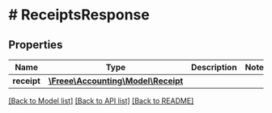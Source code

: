 # # ReceiptsResponse

## Properties

Name | Type | Description | Notes
------------ | ------------- | ------------- | -------------
**receipt** | [**\Freee\Accounting\Model\Receipt**](Receipt.md) |  | 

[[Back to Model list]](../../README.md#documentation-for-models) [[Back to API list]](../../README.md#documentation-for-api-endpoints) [[Back to README]](../../README.md)


